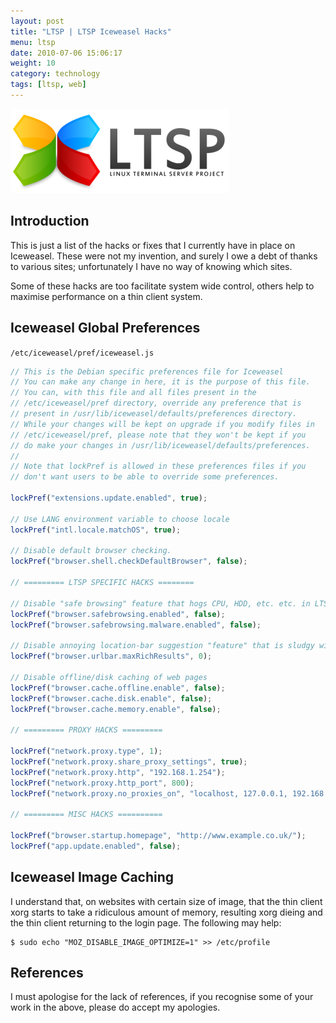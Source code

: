 ```yaml
---
layout: post
title: "LTSP | LTSP Iceweasel Hacks"
menu: ltsp
date: 2010-07-06 15:06:17
weight: 10
category: technology
tags: [ltsp, web]
---
```


<img src="/assets/ltsp_logo.png" class="image-right" alt="LTSP Logo">

## Introduction

This is just a list of the hacks or fixes that I currently have in place on Iceweasel.  These were not my invention, and surely I owe a debt of thanks to various sites; unfortunately I have no way of knowing which sites.

Some of these hacks are too facilitate system wide control, others help to maximise performance on a thin client system.

<!--more-->

## Iceweasel Global Preferences

`/etc/iceweasel/pref/iceweasel.js`

```js
// This is the Debian specific preferences file for Iceweasel
// You can make any change in here, it is the purpose of this file.
// You can, with this file and all files present in the
// /etc/iceweasel/pref directory, override any preference that is
// present in /usr/lib/iceweasel/defaults/preferences directory.
// While your changes will be kept on upgrade if you modify files in
// /etc/iceweasel/pref, please note that they won't be kept if you
// do make your changes in /usr/lib/iceweasel/defaults/preferences.
//
// Note that lockPref is allowed in these preferences files if you
// don't want users to be able to override some preferences.

lockPref("extensions.update.enabled", true);

// Use LANG environment variable to choose locale
lockPref("intl.locale.matchOS", true);

// Disable default browser checking.
lockPref("browser.shell.checkDefaultBrowser", false);

// ========= LTSP SPECIFIC HACKS ========

// Disable "safe browsing" feature that hogs CPU, HDD, etc. etc. in LTSP
lockPref("browser.safebrowsing.enabled", false);
lockPref("browser.safebrowsing.malware.enabled", false);

// Disable annoying location-bar suggestion "feature" that is sludgy with thin-clients
lockPref("browser.urlbar.maxRichResults", 0);

// Disable offline/disk caching of web pages
lockPref("browser.cache.offline.enable", false);
lockPref("browser.cache.disk.enable", false);
lockPref("browser.cache.memory.enable", false);

// ========= PROXY HACKS =========

lockPref("network.proxy.type", 1);
lockPref("network.proxy.share_proxy_settings", true);
lockPref("network.proxy.http", "192.168.1.254");
lockPref("network.proxy.http_port", 800);
lockPref("network.proxy.no_proxies_on", "localhost, 127.0.0.1, 192.168.1.0/24");

// ========= MISC HACKS ==========

lockPref("browser.startup.homepage", "http://www.example.co.uk/");
lockPref("app.update.enabled", false);
```

## Iceweasel Image Caching

I understand that, on websites with certain size of image, that the thin client xorg starts to take a ridiculous amount of memory, resulting xorg dieing and the thin client returning to the login page.  The following may help:

    $ sudo echo "MOZ_DISABLE_IMAGE_OPTIMIZE=1" >> /etc/profile

## References

I must apologise for the lack of references, if you recognise some of your work in the above, please do accept my apologies.
